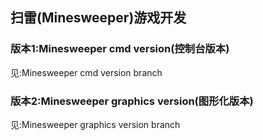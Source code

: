 ## 扫雷(Minesweeper)游戏开发

### 版本1:Minesweeper cmd version(控制台版本)

见:Minesweeper cmd version branch

### 版本2:Minesweeper graphics version(图形化版本)

见:Minesweeper graphics version branch
